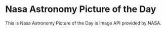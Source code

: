# Nasa Astronomy Picture of the Day
This is Nasa Astronomy Picture of the Day is Image API provided by NASA.
